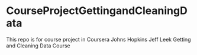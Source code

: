 CourseProjectGettingandCleaningData
===================================

This repo is for course project in Coursera Johns Hopkins Jeff Leek Getting and Cleaning Data Course
